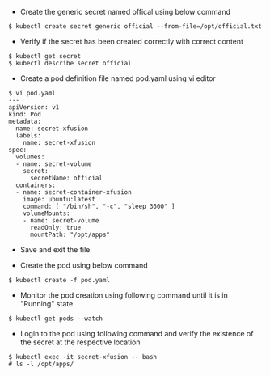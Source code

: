 - Create the generic secret named offical using below command
```
$ kubectl create secret generic official --from-file=/opt/official.txt
```

- Verify if the secret has been created correctly with correct content
```
$ kubectl get secret
$ kubectl describe secret official
```

- Create a pod definition file named pod.yaml using vi editor
```
$ vi pod.yaml
---
apiVersion: v1
kind: Pod
metadata:
  name: secret-xfusion
  labels:
    name: secret-xfusion
spec:
  volumes:
  - name: secret-volume
    secret:
      secretName: official
  containers:
  - name: secret-container-xfusion
    image: ubuntu:latest
    command: [ "/bin/sh", "-c", "sleep 3600" ]
    volumeMounts:
    - name: secret-volume
      readOnly: true
      mountPath: "/opt/apps"
```
- Save and exit the file

- Create the pod using below command
```
$ kubectl create -f pod.yaml 
```

- Monitor the pod creation using following command until it is in "Running" state
```
$ kubectl get pods --watch
```

- Login to the pod using following command and verify the existence of the secret at the respective location
```
$ kubectl exec -it secret-xfusion -- bash
# ls -l /opt/apps/
```